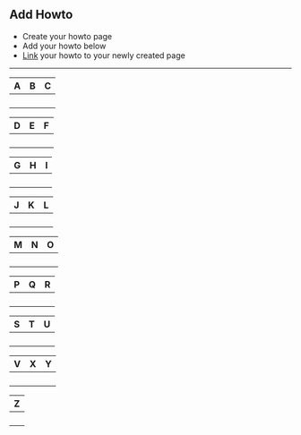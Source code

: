 ## Add Howto 

* Create your howto page
* Add your howto below
* [Link](https://www.mkdocs.org/user-guide/writing-your-docs/#linking-documents) your howto to your newly created page

************************************************

A | B | C
------------ | ------------- | -------------
  |   | 
  |   | 
  |   | 
  |   | 

D | E | F
------------ | ------------- | -------------
  |   | 
  |   | 
  |   | 
  |   | 

G | H | I
------------ | ------------- | -------------
  |   | 
  |   | 
  |   | 
  |   | 

J | K | L
------------ | ------------- | -------------
  |   | 
  |   | 
  |   | 
  |   | 
 
M | N | O
------------ | ------------- | -------------
  |   | 
  |   | 
  |   | 
  |   | 

P | Q | R
------------ | ------------- | -------------
  |   | 
  |   | 
  |   | 
  |   | 

S | T | U
------------ | ------------- | -------------
  |   | 
  |   | 
  |   | 
  |   | 

V | X | Y
------------ | ------------- | -------------
  |   | 
  |   | 
  |   | 
  |   | 
 
Z |
------------ | 
  |   | 
  |   | 
  |   | 
  |   | 